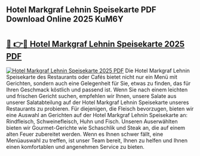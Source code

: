 ## Hotel Markgraf Lehnin Speisekarte PDF Download Online 2025 KuM6Y

# <h2><a href="http://gc5s5v6.nevu.top/?p=Hotel+Markgraf+Lehnin+Speisekarte">🔗 👉🔴 Hotel Markgraf Lehnin Speisekarte 2025 PDF</a></h2>

[![Hotel Markgraf Lehnin Speisekarte 2025 PDF](https://i.imgur.com/dBaPXMq.png)](http://gc5s5v6.nevu.top/?p=Hotel+Markgraf+Lehnin+Speisekarte)
Die Hotel Markgraf Lehnin Speisekarte des Restaurants oder Cafés bietet nicht nur ein Menü mit Gerichten, sondern auch eine Gelegenheit für Sie, etwas zu finden, das für Ihren Geschmack köstlich und passend ist. Wenn Sie nach einem leichten und frischen Gericht suchen, empfehlen wir Ihnen, unsere Salate aus unserer Salatabteilung auf der Hotel Markgraf Lehnin Speisekarte unseres Restaurants zu probieren. Für diejenigen, die Fleisch bevorzugen, bieten wir eine Auswahl an Gerichten auf der Hotel Markgraf Lehnin Speisekarte an: Rindfleisch, Schweinefleisch, Huhn und Fisch. Unseren Auserwählten bieten wir Gourmet-Gerichte wie Schaschlik und Steak an, die auf einem alten Feuer zubereitet werden. Wenn es Ihnen schwer fällt, eine Menüauswahl zu treffen, ist unser Team bereit, Ihnen zu helfen und Ihnen einen komfortablen und angenehmen Service zu bieten.
